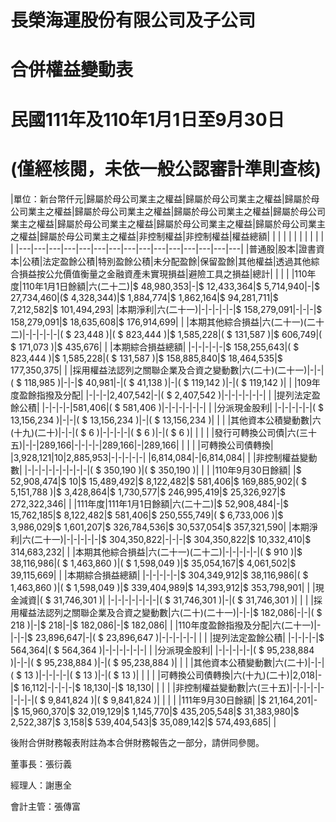 # 長榮海運股份有限公司及子公司

# 合併權益變動表

# 民國111年及110年1月1日至9月30日

# (僅經核閱，未依一般公認審計準則查核)

|單位：新台幣仟元|歸屬於母公司業主之權益|歸屬於母公司業主之權益|歸屬於母公司業主之權益|歸屬於母公司業主之權益|歸屬於母公司業主之權益|歸屬於母公司業主之權益|歸屬於母公司業主之權益|歸屬於母公司業主之權益|歸屬於母公司業主之權益|歸屬於母公司業主之權益|非控制權益|非控制權益|權益總額| | | | | | | | | | | |
|---|---|---|---|---|---|---|---|---|---|---|---|---|---|---|
|普通股|股本|證書資本|公積|法定盈餘公積|特別盈餘公積|未分配盈餘|保留盈餘|其他權益|透過其他綜合損益按公允價值衡量之金融資產未實現損益|避險工具之損益|總計| | | |
|110年度|110年1月1日餘額|六(二十二)|$ 48,980,353|-|$ 12,433,364|$ 5,714,940|-|$ 27,734,460|($ 4,328,344)|$ 1,884,774|$ 1,862,164|$ 94,281,711|$ 7,212,582|$ 101,494,293|
|本期淨利|六(二十一)|-|-|-|-|-|$ 158,279,091|-|-|-|$ 158,279,091|$ 18,635,608|$ 176,914,699| |
|本期其他綜合損益|六(二十一)(二十二)|-|-|-|-|-|( $ 23,448 )|( $ 823,444 )|$ 1,585,228|( $ 131,587 )|$ 606,749|( $ 171,073 )|$ 435,676| |
|本期綜合損益總額| |-|-|-|-|-|$ 158,255,643|( $ 823,444 )|$ 1,585,228|( $ 131,587 )|$ 158,885,840|$ 18,464,535|$ 177,350,375| |
|採用權益法認列之關聯企業及合資之變動數|六(二十)(二十一)|-|-|( $ 118,985 )|-|-|$ 40,981|-|( $ 41,138 )|-|( $ 119,142 )|-|( $ 119,142 )| |
|109年度盈餘指撥及分配| |-|-|-|2,407,542|-|( $ 2,407,542 )|-|-|-|-|-|-| |
|提列法定盈餘公積| |-|-|-|-|581,406|( $ 581,406 )|-|-|-|-|-|-| |
|分派現金股利| |-|-|-|-|-|( $ 13,156,234 )|-|-|( $ 13,156,234 )|-|( $ 13,156,234 )| | |
|其他資本公積變動數|六(十九)(二十)|-|-|( $ 6 )|-|-|-|-|( $ 6 )|-|( $ 6 )| | | |
|發行可轉換公司債|六(三十五)|-|-|289,166|-|-|-|-|289,166|-|289,166| | | |
|可轉換公司債轉換| |3,928,121|10|2,885,953|-|-|-|-|-| |6,814,084|-|6,814,084| |
|非控制權益變動數| |-|-|-|-|-|-|-|-|-|( $ 350,190 )|( $ 350,190 )| | |
|110年9月30日餘額| |$ 52,908,474|$ 10|$ 15,489,492|$ 8,122,482|$ 581,406|$ 169,885,902|( $ 5,151,788 )|$ 3,428,864|$ 1,730,577|$ 246,995,419|$ 25,326,927|$ 272,322,346| |
|111年度|111年1月1日餘額|六(二十二)|$ 52,908,484|-|$ 15,762,185|$ 8,122,482|$ 581,406|$ 250,555,749|( $ 6,733,006 )|$ 3,986,029|$ 1,601,207|$ 326,784,536|$ 30,537,054|$ 357,321,590|
|本期淨利|六(二十一)|-|-|-|-|-|$ 304,350,822|-|-|-|$ 304,350,822|$ 10,332,410|$ 314,683,232| |
|本期其他綜合損益|六(二十一)(二十二)|-|-|-|-|-|( $ 910 )|$ 38,116,986|( $ 1,463,860 )|( $ 1,598,049 )|$ 35,054,167|$ 4,061,502|$ 39,115,669| |
|本期綜合損益總額| |-|-|-|-|-|$ 304,349,912|$ 38,116,986|( $ 1,463,860 )|( $ 1,598,049 )|$ 339,404,989|$ 14,393,912|$ 353,798,901| |
|現金減資|( $ 31,746,301 )| |-|-|-|-|-|-|-|( $ 31,746,301 )|-|( $ 31,746,301 )| | |
|採用權益法認列之關聯企業及合資之變動數|六(二十)(二十一)|-|-|$ 182,086|-|-|( $ 218 )|-|$ 218|-|$ 182,086|-|$ 182,086| |
|110年度盈餘指撥及分配|六(二十一)|-|-|-|$ 23,896,647|-|( $ 23,896,647 )|-|-|-|-|-| | |
|提列法定盈餘公積| |-|-|-|-|$ 564,364|( $ 564,364 )|-|-|-|-|-|-| |
|分派現金股利| |-|-|-|-|-|( $ 95,238,884 )|-|-|( $ 95,238,884 )|-|( $ 95,238,884 )| | |
|其他資本公積變動數|六(二十)|-|-|( $ 13 )|-|-|-|-|( $ 13 )|-|( $ 13 )| | | |
|可轉換公司債轉換|六(十九)(二十)|2,018|-|$ 16,112|-|-|-|-|$ 18,130|-|$ 18,130| | | |
|非控制權益變動數|六(三十五)|-|-|-|-|-|-|-|-|( $ 9,841,824 )|( $ 9,841,824 )| | | |
|111年9月30日餘額| |$ 21,164,201|-|$ 15,960,370|$ 32,019,129|$ 1,145,770|$ 435,205,548|$ 31,383,980|$ 2,522,387|$ 3,158|$ 539,404,543|$ 35,089,142|$ 574,493,685| |

後附合併財務報表附註為本合併財務報告之一部分，請併同參閱。

董事長：張衍義

經理人：謝惠全

會計主管：張傳富